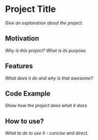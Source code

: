 # Project Title
*Give an explanation about the project.*
## Motivation
*Why is this project? What is its purpose.*
## Features
*What does it do and why is that awesome?*
## Code Example
*Show how the project does what it does.*
## How to use?
*What to do to use it - concise and direct.*